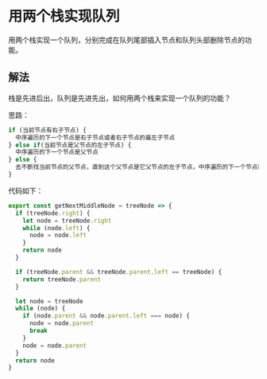 # 用两个栈实现队列

用两个栈实现一个队列，分别完成在队列尾部插入节点和队列头部删除节点的功能。

## 解法

栈是先进后出，队列是先进先出，如何用两个栈来实现一个队列的功能？

思路：

```js
if (当前节点有右子节点) {
  中序遍历的下一个节点是右子节点或者右子节点的最左子节点
} else if(当前节点是父节点的左子节点) {
  中序遍历的下一个节点是父节点
} else {
  去不断找当前节点的父节点，直到这个父节点是它父节点的左子节点，中序遍历的下一个节点就是这个父节点的父节点
}
```

代码如下：

```js
export const getNextMiddleNode = treeNode => {
  if (treeNode.right) {
    let node = treeNode.right
    while (node.left) {
      node = node.left
    }
    return node
  }

  if (treeNode.parent && treeNode.parent.left == treeNode) {
    return treeNode.parent
  }

  let node = treeNode
  while (node) {
    if (node.parent && node.parent.left === node) {
      node = node.parent
      break
    }
    node = node.parent
  }
  return node
}
```
